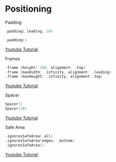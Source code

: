 # Positioning

Padding

```swift
.padding(.leading, 20)

.padding()
```

[Youtube Tutorial](https://www.youtube.com/watch?v=MuOtLPQ4jR4)


Frames
```swift
.frame (height: 100, alignment: .top)
.frame (maxWidth: .infinity, alignment: .leading)
.frame (maxHeight: .infinity, alignment:.top)
```

[Youtube Tutorial](https://www.youtube.com/watch?v=BN8IEiM_3qI)

Spacer
```swift
Spacer()
Spacer(20)

```
[Youtube Tutorial](https://www.youtube.com/watch?v=cL23Wx-zbJU)


Safe Area
```swift
.ignoresSafeArea(.all)
.ignoresSafeArea(edges: .bottom)
.ignoresSafeArea()

```
[Youtube Tutorial](https://www.youtube.com/watch?v=_0NDKxvfg40&t=0s)


